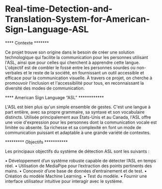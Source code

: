 # Real-time-Detection-and-Translation-System-for-American-Sign-Language-ASL

**** Contexte *******

Ce projet trouve son origine dans le besoin de créer une solution technologique qui facilite la communication pour les personnes utilisant l'ASL, ainsi que pour celles qui cherchent à apprendre cette langue. L'objectif est de combler le fossé entre les personnes sourdes ou non-verbales et le reste de la société, en fournissant un outil accessible et efficace pour la communication visuelle. À travers ce projet, on cherche à promouvoir l'inclusion et l'accessibilité pour tous, en reconnaissant la diversité des modes de communication.

**** American Sign Language “ASL” ************

L'ASL est bien plus qu'un simple ensemble de gestes. C'est une langue à part entière, avec sa propre grammaire, sa syntaxe et son vocabulaire distincts. Utilisée principalement aux États-Unis et au Canada, l'ASL offre une voie d'expression pour les personnes dont la communication vocale est limitée ou absente. Sa richesse et sa complexité en font un mode de communication puissant et adaptable à une grande variété de contextes.

********* Objectifs ***********

Les principaux objectifs du système de détection ASL sont les suivants :
 
   • Développement d’un système robuste capable de détecter l’ASL en temps réel.
  	• Utilisation de MediaPipe pour l’extraction des points pertinents des mains.
  	• Concevoir d’une base de données d’entrainement et de test.
  	• Création du modèle Machine Learning.
  	• Test du modèle.
  	• Fournir une interface utilisateur intuitive pour interagir avec le système.
